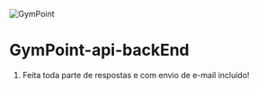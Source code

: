 ![GymPoint](https://github.com/Rocketseat/bootcamp-gostack-desafio-02/raw/master/.github/logo.png)
# GymPoint-api-backEnd

1. Feita toda parte de respostas e com envio de e-mail incluído!
